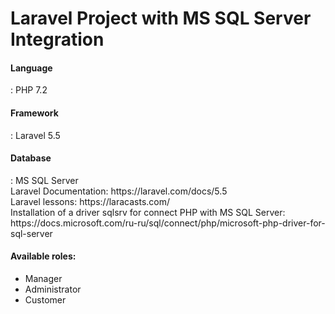# Laravel Project with MS SQL Server Integration
<h4>Language</h4>: PHP 7.2<br>
<h4>Framework</h4>: Laravel 5.5<br>
<h4>Database</h4>: MS SQL Server<br>
Laravel Documentation: https://laravel.com/docs/5.5
<br>
Laravel lessons: https://laracasts.com/
<br>
Installation of a driver sqlsrv for connect PHP with MS SQL Server: https://docs.microsoft.com/ru-ru/sql/connect/php/microsoft-php-driver-for-sql-server
<br>

<h4>Available roles:</h4>
<ul>
  <li>Manager</li>
  <li>Administrator</li>
  <li>Customer</li>
</ul>
